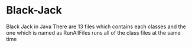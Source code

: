 # Black-Jack
Black Jack in Java
There are 13 files which contains each classes and the one which is named as RunAllFiles runs all of the class files at the same time

